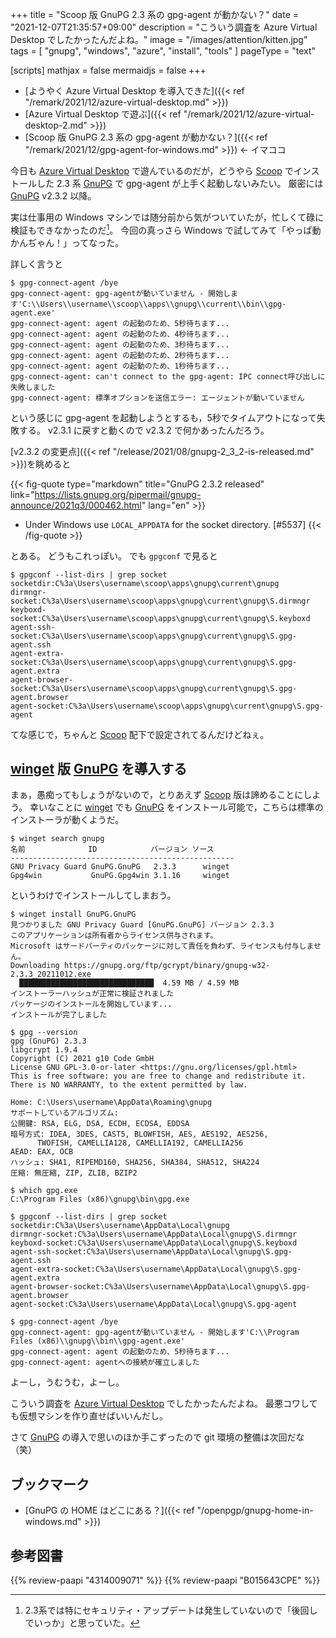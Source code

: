 +++
title = "Scoop 版 GnuPG 2.3 系の gpg-agent が動かない？"
date =  "2021-12-07T21:35:57+09:00"
description = "こういう調査を Azure Virtual Desktop でしたかったんだよね。"
image = "/images/attention/kitten.jpg"
tags = [ "gnupg", "windows", "azure", "install", "tools" ]
pageType = "text"

[scripts]
  mathjax = false
  mermaidjs = false
+++

- [ようやく Azure Virtual Desktop を導入できた]({{< ref "/remark/2021/12/azure-virtual-desktop.md" >}})
- [Azure Virtual Desktop で遊ぶ]({{< ref "/remark/2021/12/azure-virtual-desktop-2.md" >}})
- [Scoop 版 GnuPG 2.3 系の gpg-agent が動かない？]({{< ref "/remark/2021/12/gpg-agent-for-windows.md" >}}) ← イマココ

今日も [Azure Virtual Desktop] で遊んでいるのだが，どうやら [Scoop] でインストールした 2.3 系 [GnuPG] で gpg-agent が上手く起動しないみたい。
厳密には [GnuPG] v2.3.2 以降。

実は仕事用の Windows マシンでは随分前から気がついていたが，忙しくて碌に検証もできなかったのだ[^gpg1]。
今回の真っさら Windows で試してみて「やっぱ動かんぢゃん！」ってなった。

[^gpg1]: 2.3系では特にセキュリティ・アップデートは発生していないので「後回しでいっか」と思っていた。

詳しく言うと

```text
$ gpg-connect-agent /bye
gpg-connect-agent: gpg-agentが動いていません - 開始します'C:\\Users\\username\\scoop\\apps\\gnupg\\current\\bin\\gpg-agent.exe'
gpg-connect-agent: agent の起動のため、5秒待ちます...
gpg-connect-agent: agent の起動のため、4秒待ちます...
gpg-connect-agent: agent の起動のため、3秒待ちます...
gpg-connect-agent: agent の起動のため、2秒待ちます...
gpg-connect-agent: agent の起動のため、1秒待ちます...
gpg-connect-agent: can't connect to the gpg-agent: IPC connect呼び出しに失敗しました
gpg-connect-agent: 標準オプションを送信エラー: エージェントが動いていません
```

という感じに gpg-agent を起動しようとするも，5秒でタイムアウトになって失敗する。
v2.3.1 に戻すと動くので v2.3.2 で何かあったんだろう。

[v2.3.2 の変更点]({{< ref "/release/2021/08/gnupg-2_3_2-is-released.md" >}})を眺めると

{{< fig-quote type="markdown" title="GnuPG 2.3.2 released" link="https://lists.gnupg.org/pipermail/gnupg-announce/2021q3/000462.html" lang="en" >}}
* Under Windows use `LOCAL_APPDATA` for the socket directory.  [#5537]
{{< /fig-quote >}}

とある。
どうもこれっぽい。
でも `gpgconf` で見ると

```text
$ gpgconf --list-dirs | grep socket
socketdir:C%3a\Users\username\scoop\apps\gnupg\current\gnupg
dirmngr-socket:C%3a\Users\username\scoop\apps\gnupg\current\gnupg\S.dirmngr
keyboxd-socket:C%3a\Users\username\scoop\apps\gnupg\current\gnupg\S.keyboxd
agent-ssh-socket:C%3a\Users\username\scoop\apps\gnupg\current\gnupg\S.gpg-agent.ssh
agent-extra-socket:C%3a\Users\username\scoop\apps\gnupg\current\gnupg\S.gpg-agent.extra
agent-browser-socket:C%3a\Users\username\scoop\apps\gnupg\current\gnupg\S.gpg-agent.browser
agent-socket:C%3a\Users\username\scoop\apps\gnupg\current\gnupg\S.gpg-agent
```

てな感じで，ちゃんと [Scoop] 配下で設定されてるんだけどねぇ。

## [winget] 版 [GnuPG] を導入する

まぁ，愚痴ってもしょうがないので，とりあえず [Scoop] 版は諦めることにしよう。
幸いなことに [winget] でも [GnuPG] をインストール可能で，こちらは標準のインストーラが動くようだ。

```text
$ winget search gnupg
名前              ID            バージョン ソース
--------------------------------------------------
GNU Privacy Guard GnuPG.GnuPG   2.3.3      winget
Gpg4win           GnuPG.Gpg4win 3.1.16     winget
```

というわけでインストールしてしまおう。

```text
$ winget install GnuPG.GnuPG
見つかりました GNU Privacy Guard [GnuPG.GnuPG] バージョン 2.3.3
このアプリケーションは所有者からライセンス供与されます。
Microsoft はサードパーティのパッケージに対して責任を負わず、ライセンスも付与しません。
Downloading https://gnupg.org/ftp/gcrypt/binary/gnupg-w32-2.3.3_20211012.exe
  ██████████████████████████████  4.59 MB / 4.59 MB
インストーラーハッシュが正常に検証されました
パッケージのインストールを開始しています...
インストールが完了しました

$ gpg --version
gpg (GnuPG) 2.3.3
libgcrypt 1.9.4
Copyright (C) 2021 g10 Code GmbH
License GNU GPL-3.0-or-later <https://gnu.org/licenses/gpl.html>
This is free software: you are free to change and redistribute it.
There is NO WARRANTY, to the extent permitted by law.

Home: C:\Users\username\AppData\Roaming\gnupg
サポートしているアルゴリズム:
公開鍵: RSA, ELG, DSA, ECDH, ECDSA, EDDSA
暗号方式: IDEA, 3DES, CAST5, BLOWFISH, AES, AES192, AES256,
      TWOFISH, CAMELLIA128, CAMELLIA192, CAMELLIA256
AEAD: EAX, OCB
ハッシュ: SHA1, RIPEMD160, SHA256, SHA384, SHA512, SHA224
圧縮: 無圧縮, ZIP, ZLIB, BZIP2

$ which gpg.exe
C:\Program Files (x86)\gnupg\bin\gpg.exe

$ gpgconf --list-dirs | grep socket
socketdir:C%3a\Users\username\AppData\Local\gnupg
dirmngr-socket:C%3a\Users\username\AppData\Local\gnupg\S.dirmngr
keyboxd-socket:C%3a\Users\username\AppData\Local\gnupg\S.keyboxd
agent-ssh-socket:C%3a\Users\username\AppData\Local\gnupg\S.gpg-agent.ssh
agent-extra-socket:C%3a\Users\username\AppData\Local\gnupg\S.gpg-agent.extra
agent-browser-socket:C%3a\Users\username\AppData\Local\gnupg\S.gpg-agent.browser
agent-socket:C%3a\Users\username\AppData\Local\gnupg\S.gpg-agent

$ gpg-connect-agent /bye
gpg-connect-agent: gpg-agentが動いていません - 開始します'C:\\Program Files (x86)\\gnupg\\bin\\gpg-agent.exe'
gpg-connect-agent: agent の起動のため、5秒待ちます...
gpg-connect-agent: agentへの接続が確立しました
```

よーし，うむうむ，よーし。

こういう調査を [Azure Virtual Desktop] でしたかったんだよね。
最悪コワしても仮想マシンを作り直せばいいんだし。

さて [GnuPG] の導入で思いのほか手こずったので git 環境の整備は次回だな（笑）

## ブックマーク

- [GnuPG の HOME はどこにある？]({{< ref "/openpgp/gnupg-home-in-windows.md" >}})

[Azure Virtual Desktop]: https://docs.microsoft.com/ja-jp/azure/virtual-desktop/ "Azure Virtual Desktop のドキュメント | Microsoft Docs"
[GnuPG]: https://gnupg.org/ "The GNU Privacy Guard"
[winget]: https://github.com/microsoft/winget-cli "microsoft/winget-cli: Windows Package Manager CLI (aka winget)"
[Scoop]: https://scoop.sh/ "Scoop"

## 参考図書

{{% review-paapi "4314009071" %}} <!-- 暗号化 プライバシーを救った反乱者たち -->
{{% review-paapi "B015643CPE" %}} <!-- 暗号技術入門 第3版 -->
